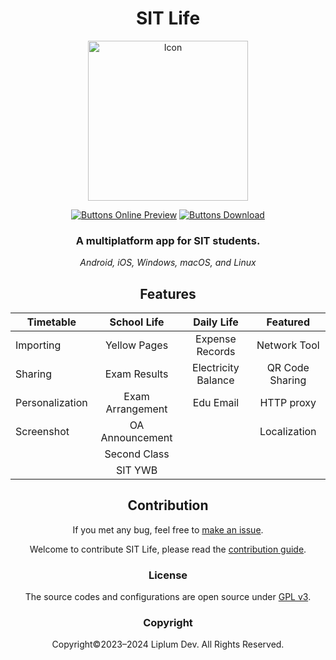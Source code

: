 <div align="center">

# SIT Life

<img src="assets/icon.svg" alt="Icon" width="256">

[![Buttons Online Preview]][Online Preview]
[![Buttons Download]][Download]

### A multiplatform app for SIT students.

*Android, iOS, Windows, macOS, and Linux*

## Features

| Timetable       |   School Life    |     Daily Life      |    Featured     |
|-----------------|:----------------:|:-------------------:|:---------------:|
| Importing       |   Yellow Pages   |   Expense Records   |  Network Tool   |
| Sharing         |   Exam Results   | Electricity Balance | QR Code Sharing |
| Personalization | Exam Arrangement |      Edu Email      |   HTTP proxy    |
| Screenshot      | OA Announcement  |                     |  Localization   |
|                 |   Second Class   |                     |                 |
|                 |     SIT YWB      |                     |                 |

## Contribution

If you met any bug, feel free to [make an issue](https://github.com/liplum/mimir/issues/new).

Welcome to contribute SIT Life, please read the [contribution guide](specifications/CONTRIBUTION_GUIDE.md).

### License

The source codes and configurations are open source under [GPL v3](LICENSE).

### Copyright

Copyright©️2023–2024 Liplum Dev. All Rights Reserved.

</div>

<!----------------------------------------------------------------------------->

[Online Preview]: https://liplum-dev.github.io/mimir/

[Download]: https://github.com/liplum-dev/mimir/releases/latest

<!---------------------------------[ Buttons ]--------------------------------->

[Buttons Download]: https://img.shields.io/github/downloads/liplum-dev/mimir/total?color=023a46&label=Download&logo=docusign&logoColor=white&style=for-the-badge&labelColor=034e5e

[Buttons Online Preview]: https://img.shields.io/badge/Oneline%20Preview-2d7b7e?style=for-the-badge
